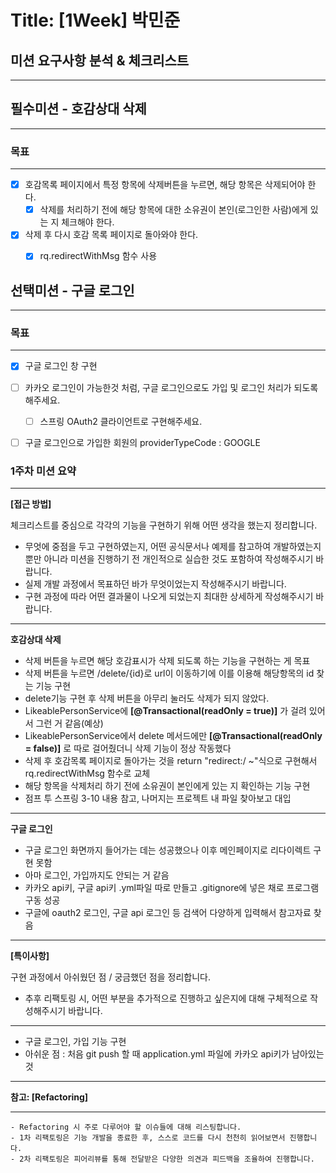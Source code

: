 # Title: [1Week] 박민준

## 미션 요구사항 분석 & 체크리스트

---

## 필수미션 - 호감상대 삭제

---
### 목표

---
- [X] 호감목록 페이지에서 특정 항목에 삭제버튼을 누르면, 해당 항목은 삭제되어야 한다.
  - [x] 삭제를 처리하기 전에 해당 항목에 대한 소유권이 본인(로그인한 사람)에게 있는 지 체크해야 한다.
- [X] 삭제 후 다시 호감 목록 페이지로 돌아와야 한다.
  - [X] rq.redirectWithMsg 함수 사용


## 선택미션 - 구글 로그인

---
### 목표

---
- [x] 구글 로그인 창 구현
- [ ] 카카오 로그인이 가능한것 처럼, 구글 로그인으로도 가입 및 로그인 처리가 되도록 해주세요.
  - [ ] 스프링 OAuth2 클라이언트로 구현해주세요.
- [ ] 구글 로그인으로 가입한 회원의 providerTypeCode : GOOGLE


### 1주차 미션 요약

---

**[접근 방법]**

체크리스트를 중심으로 각각의 기능을 구현하기 위해 어떤 생각을 했는지 정리합니다.

- 무엇에 중점을 두고 구현하였는지, 어떤 공식문서나 예제를 참고하여 개발하였는지 뿐만 아니라 미션을 진행하기 전 개인적으로 실습한 것도 포함하여 작성해주시기 바랍니다.
- 실제 개발 과정에서 목표하던 바가 무엇이었는지 작성해주시기 바랍니다.
- 구현 과정에 따라 어떤 결과물이 나오게 되었는지 최대한 상세하게 작성해주시기 바랍니다.
---
**호감상대 삭제**
- 삭제 버튼을 누르면 해당 호감표시가 삭제 되도록 하는 기능을 구현하는 게 목표 
- 삭제 버튼을 누르면 /delete/{id}로 url이 이동하기에 이를 이용해 해당항목의 id 찾는 기능 구현
- delete기능 구현 후 삭제 버튼을 아무리 눌러도 삭제가 되지 않았다.
- LikeablePersonService에 **[@Transactional(readOnly = true)]** 가 걸려 있어서 그런 거 같음(예상) 
- LikeablePersonService에서 delete 메서드에만 **[@Transactional(readOnly = false)]** 로 따로 걸어줬더니 삭제 기능이 정상 작동했다
- 삭제 후 호감목록 페이지로 돌아가는 것을 return "redirect:/ ~"식으로 구현해서 rq.redirectWithMsg 함수로 교체
- 해당 항목을 삭제처리 하기 전에 소유권이 본인에게 있는 지 확인하는 기능 구현
- 점프 투 스프링 3-10 내용 참고, 나머지는 프로젝트 내 파일 찾아보고 대입
---
**구글 로그인**
- 구글 로그인 화면까지 들어가는 데는 성공했으나 이후 메인페이지로 리다이렉트 구현 못함
- 아마 로그인, 가입까지도 안되는 거 같음
- 카카오 api키, 구글 api키 .yml파일 따로 만들고 .gitignore에 넣은 채로 프로그램 구동 성공
- 구글에 oauth2 로그인, 구글 api 로그인 등 검색어 다양하게 입력해서 참고자료 찾음 
---
**[특이사항]**

구현 과정에서 아쉬웠던 점 / 궁금했던 점을 정리합니다.

- 추후 리팩토링 시, 어떤 부분을 추가적으로 진행하고 싶은지에 대해 구체적으로 작성해주시기 바랍니다.
---
- 구글 로그인, 가입 기능 구현
- 아쉬운 점 : 처음 git push 할 때 application.yml 파일에 카카오 api키가 남아있는 것
---
  **참고: [Refactoring]**

---
    - Refactoring 시 주로 다루어야 할 이슈들에 대해 리스팅합니다.
    - 1차 리팩토링은 기능 개발을 종료한 후, 스스로 코드를 다시 천천히 읽어보면서 진행합니다.
    - 2차 리팩토링은 피어리뷰를 통해 전달받은 다양한 의견과 피드백을 조율하여 진행합니다.